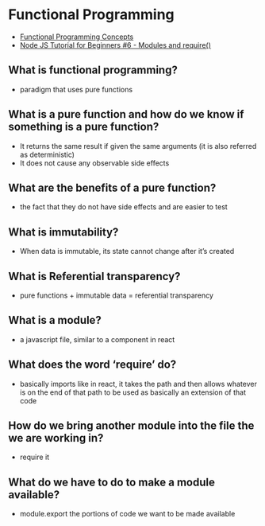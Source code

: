 # Functional Programming
- [Functional Programming Concepts](https://medium.com/the-renaissance-developer/concepts-of-functional-programming-in-javascript-6bc84220d2aa)
- [Node JS Tutorial for Beginners #6 - Modules and require()](https://www.youtube.com/watch?v=xHLd36QoS4k)

## What is functional programming?
- paradigm that uses pure functions 
## What is a pure function and how do we know if something is a pure function?
- It returns the same result if given the same arguments (it is also referred as deterministic)
- It does not cause any observable side effects
## What are the benefits of a pure function?
- the fact that they do not have side effects and are easier to test
## What is immutability?
- When data is immutable, its state cannot change after it’s created
## What is Referential transparency?
- pure functions + immutable data = referential transparency
## What is a module?
- a javascript file, similar to a component in react
## What does the word ‘require’ do?
- basically imports like in react, it takes the path and then allows whatever is on the end of that path to be used as basically an extension of that code 
## How do we bring another module into the file the we are working in?
- require it
## What do we have to do to make a module available?
- module.export the portions of code we want to be made available 
